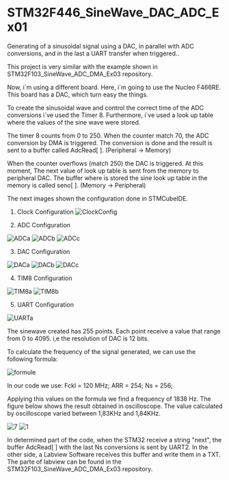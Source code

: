 # STM32F446_SineWave_DAC_ADC_Ex01
Generating of a sinusoidal signal using a DAC, in parallel with ADC conversions, and in the last a UART transfer when triggered..


This project is very similar with the example shown in STM32F103_SineWave_ADC_DMA_Ex03 repository.

Now, i´m using a different board. Here, i´m going to use  the Nucleo F466RE. This board has a DAC, which turn easy the things. 

To create the sinusoidal wave and control the correct time of the ADC conversions i´ve used the Timer 8. Furthermore, i´ve used a look up table where the values of the sine wave were stored.  

The timer 8 counts from 0 to 250. When the counter match 70, the ADC conversion by DMA is triggered. The conversion is done and the result is sent to a buffer called AdcRead[ ]. (Peripheral -> Memory)

When the counter overflows (match 250) the DAC is triggered. At this moment, The next value of look up table is sent from the memory to peripheral DAC.
The buffer where is stored the sine look up table in the memory is called seno[ ]. (Memory -> Peripheral)


The next images shown the configuration done in STMCubeIDE.

1. Clock Configuration
![ClockConfig](https://user-images.githubusercontent.com/114233216/195801958-58fc212a-a3b4-4cc5-b028-97effce09598.png)

2. ADC Configuration

![ADCa](https://user-images.githubusercontent.com/114233216/195802015-166e1378-3209-4bb9-875c-6f92aee94317.png)
![ADCb](https://user-images.githubusercontent.com/114233216/195802036-dee4ddd5-203a-43ba-9a79-bf767abc9568.png)
![ADCc](https://user-images.githubusercontent.com/114233216/195802056-4b2e9c7b-3fe3-4205-aebb-d960eb7ab5ea.png)


3. DAC Configuration

![DACa](https://user-images.githubusercontent.com/114233216/195802096-b0fa852a-898d-43cf-b97a-7566601abc48.png)
![DACb](https://user-images.githubusercontent.com/114233216/195802124-3d6c2115-d829-4153-b0ef-6130a09f39ae.png)
![DACc](https://user-images.githubusercontent.com/114233216/195802142-278612bb-4509-4dc4-86e6-4cd9cfdb50f1.png)


4. TIM8 Configuration

![TIM8a](https://user-images.githubusercontent.com/114233216/195802189-447d06ab-b4df-4b26-af56-e906417793c7.png)
![TIM8b](https://user-images.githubusercontent.com/114233216/195802235-5ccf408c-6e6a-435d-90bf-6ab3cd693ed2.png)

5. UART Configuration

![UARTa](https://user-images.githubusercontent.com/114233216/195802289-624e8dfc-fd7a-48cb-8e33-5f0fb24e6a36.png)


The sinewave created has 255 points. Each point receive a value that range from 0 to 4095. i,e the resolution of DAC is 12 bits.

To calculate the frequency of the signal generated, we can use the following formula:

![formule](https://user-images.githubusercontent.com/114233216/195803894-29d1b247-68d2-41c8-8bb0-81189200b04e.png)

In our code we use: Fckl = 120 MHz; ARR = 254; Ns = 256;

Applying this values on the formula we find a frequency of 1838 Hz. The figure below shows the result obtained in oscilloscope. The value calculated by oscilloscope varied between 1,83KHz and 1,84KHz.


![7](https://user-images.githubusercontent.com/114233216/195807309-41c304ee-e4ad-491f-a1d5-61e15e87ea95.png)
![1](https://user-images.githubusercontent.com/114233216/195807314-059f3a94-2e25-44af-a603-17aa078e7766.png)

In determined part of the code, when the STM32 receive a string "next", the buffer AdcRead[ ] with the last Ns conversions is sent by UART2. In the other side, a Labview Software receives this buffer and write them in a TXT. The parte of labview can be found in the STM32F103_SineWave_ADC_DMA_Ex03 repository.  




